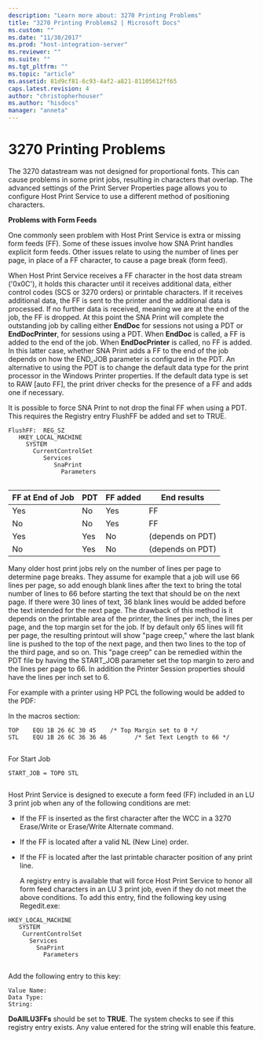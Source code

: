 ```yaml
---
description: "Learn more about: 3270 Printing Problems"
title: "3270 Printing Problems2 | Microsoft Docs"
ms.custom: ""
ms.date: "11/30/2017"
ms.prod: "host-integration-server"
ms.reviewer: ""
ms.suite: ""
ms.tgt_pltfrm: ""
ms.topic: "article"
ms.assetid: 81d9cf81-6c93-4af2-a821-81105612ff65
caps.latest.revision: 4
author: "christopherhouser"
ms.author: "hisdocs"
manager: "anneta"
---
```

# 3270 Printing Problems
The 3270 datastream was not designed for proportional fonts. This can cause problems in some print jobs, resulting in characters that overlap. The advanced settings of the Print Server Properties page allows you to configure Host Print Service to use a different method of positioning characters.  
  
 **Problems with Form Feeds**  
  
 One commonly seen problem with Host Print Service is extra or missing form feeds (FF). Some of these issues involve how SNA Print handles explicit form feeds. Other issues relate to using the number of lines per page, in place of a FF character, to cause a page break (form feed).  
  
 When Host Print Service receives a FF character in the host data stream ('0x0C'), it holds this character until it receives additional data, either control codes (SCS or 3270 orders) or printable characters. If it receives additional data, the FF is sent to the printer and the additional data is processed. If no further data is received, meaning we are at the end of the job, the FF is dropped. At this point the SNA Print will complete the outstanding job by calling either **EndDoc** for sessions not using a PDT or **EndDocPrinter**, for sessions using a PDT. When **EndDoc** is called, a FF is added to the end of the job. When **EndDocPrinter** is called, no FF is added. In this latter case, whether SNA Print adds a FF to the end of the job depends on how the END_JOB parameter is configured in the PDT. An alternative to using the PDT is to change the default data type for the print processor in the Windows Printer properties. If the default data type is set to RAW [auto FF], the print driver checks for the presence of a FF and adds one if necessary.  
  
 It is possible to force SNA Print to not drop the final FF when using a PDT. This requires the Registry entry FlushFF be added and set to TRUE.  
  
```  
FlushFF:  REG_SZ   
   HKEY_LOCAL_MACHINE  
     SYSTEM  
       CurrentControlSet  
          Services  
             SnaPrint  
               Parameters  
  
```  
  
|FF at End of Job|PDT|FF added|End results|  
|----------------------|---------|--------------|-----------------|  
|Yes|No|Yes|FF|  
|No|No|Yes|FF|  
|Yes|Yes|No|(depends on PDT)|  
|No|Yes|No|(depends on PDT)|  
  
 Many older host print jobs rely on the number of lines per page to determine page breaks. They assume for example that a job will use 66 lines per page, so add enough blank lines after the text to bring the total number of lines to 66 before starting the text that should be on the next page. If there were 30 lines of text, 36 blank lines would be added before the text intended for the next page. The drawback of this method is it depends on the printable area of the printer, the lines per inch, the lines per page, and the top margin set for the job. If by default only 65 lines will fit per page, the resulting printout will show "page creep," where the last blank line is pushed to the top of the next page, and then two lines to the top of the third page, and so on. This "page creep" can be remedied within the PDT file by having the START_JOB parameter set the top margin to zero and the lines per page to 66. In addition the Printer Session properties should have the lines per inch set to 6.  
  
 For example with a printer using HP PCL the following would be added to the PDF:  
  
 In the macros section:  
  
```  
TOP    EQU 1B 26 6C 30 45    /* Top Margin set to 0 */  
STL    EQU 1B 26 6C 36 36 46        /* Set Text Length to 66 */  
  
```  
  
 For Start Job  
  
```  
START_JOB = TOP0 STL  
  
```  
  
 Host Print Service is designed to execute a form feed (FF) included in an LU 3 print job when any of the following conditions are met:  
  
- If the FF is inserted as the first character after the WCC in a 3270 Erase/Write or Erase/Write Alternate command.  
  
- If the FF is located after a valid NL (New Line) order.  
  
- If the FF is located after the last printable character position of any print line.  
  
  A registry entry is available that will force Host Print Service to honor all form feed characters in an LU 3 print job, even if they do not meet the above conditions. To add this entry, find the following key using Regedit.exe:  
  
```  
HKEY_LOCAL_MACHINE  
   SYSTEM  
    CurrentControlSet  
      Services  
        SnaPrint  
          Parameters  
  
```  
  
 Add the following entry to this key:  
  
```  
Value Name:    
Data Type:    
String:    
```  
  
 **DoAllLU3FFs** should be set to **TRUE**. The system checks to see if this registry entry exists. Any value entered for the string will enable this feature.
